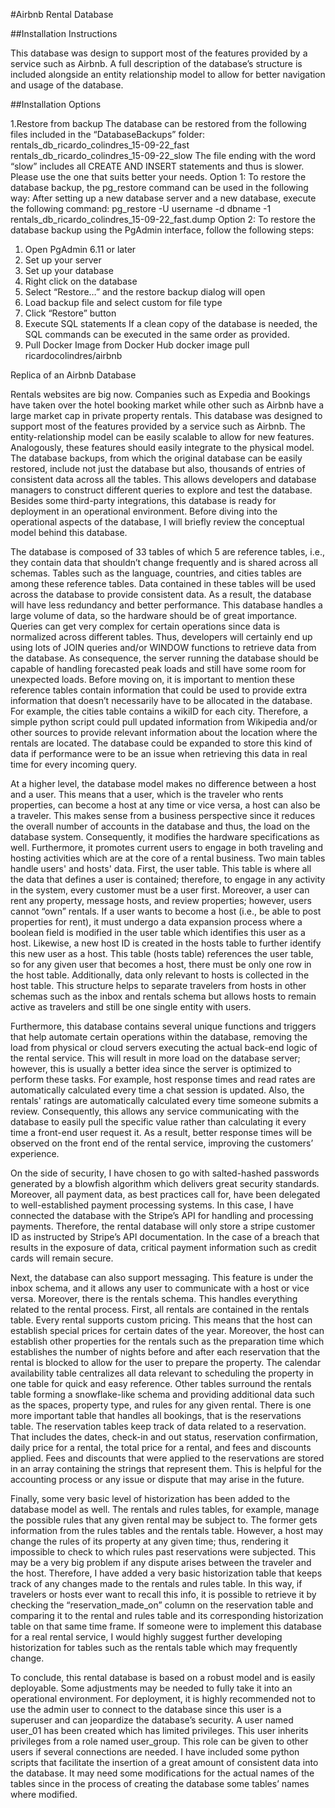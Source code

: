 #Airbnb Rental Database

##Installation Instructions 

This database was design to support most of the features provided by a service such as Airbnb. A full description of the database’s structure is included alongside an entity relationship model to allow for better navigation and usage of the database. 

##Installation Options 

1.Restore from backup
The database can be restored from the following files included in the “DatabaseBackups” folder: 
rentals_db_ricardo_colindres_15-09-22_fast
rentals_db_ricardo_colindres_15-09-22_slow
The file ending with the word “slow” includes all CREATE AND INSERT statements and thus is slower. Please use the one that suits better your needs. 
Option 1: To restore the database backup, the pg_restore command can be used in the following way: After setting up a new database server and a new database, execute the following command:
pg_restore -U username -d dbname -1 rentals_db_ricardo_colindres_15-09-22_fast.dump
Option 2: To restore the database backup using the PgAdmin interface, follow the following steps:
1.	Open PgAdmin 6.11 or later
2.	Set up your server
3.	Set up your database
4.	Right click on the database
5.	Select “Restore…” and the restore backup dialog will open
6.	Load backup file and select custom for file type
7.	Click “Restore” button 
2. Execute SQL statements
If a clean copy of the database is needed, the SQL commands can be executed in the same order as provided.
3. Pull Docker Image from Docker Hub
docker image pull ricardocolindres/airbnb

Replica of an Airbnb Database

Rentals websites are big now. Companies such as Expedia and Bookings have taken over the hotel booking market while other such as Airbnb have a large market cap in private property rentals. This database was designed to support most of the features provided by a service such as Airbnb. The entity-relationship model can be easily scalable to allow for new features. Analogously, these features should easily integrate to the physical model. The database backups, from which the original database can be easily restored, include not just the database but also, thousands of entries of consistent data across all the tables. This allows developers and database managers to construct different queries to explore and test the database. Besides some third-party integrations, this database is ready for deployment in an operational environment. Before diving into the operational aspects of the database, I will briefly review the conceptual model behind this database.

The database is composed of 33 tables of which 5 are reference tables, i.e., they contain data that shouldn’t change frequently and is shared across all schemas. Tables such as the language, countries, and cities tables are among these reference tables. Data contained in these tables will be used across the database to provide consistent data. As a result, the database will have less redundancy and better performance. This database handles a large volume of data, so the hardware should be of great importance. Queries can get very complex for certain operations since data is normalized across different tables. Thus, developers will certainly end up using lots of JOIN queries and/or WINDOW functions to retrieve data from the database. As consequence, the server running the database should be capable of handling forecasted peak loads and still have some room for unexpected loads. Before moving on, it is important to mention these reference tables contain information that could be used to provide extra information that doesn’t necessarily have to be allocated in the database. For example, the cities table contains a wikiID for each city. Therefore, a simple python script could pull updated information from Wikipedia and/or other sources to provide relevant information about the location where the rentals are located. The database could be expanded to store this kind of data if performance were to be an issue when retrieving this data in real time for every incoming query. 

At a higher level, the database model makes no difference between a host and a user. This means that a user, which is the traveler who rents properties, can become a host at any time or vice versa, a host can also be a traveler. This makes sense from a business perspective since it reduces the overall number of accounts in the database and thus, the load on the database system. Consequently, it modifies the hardware specifications as well. Furthermore, it promotes current users to engage in both traveling and hosting activities which are at the core of a rental business. Two main tables handle users' and hosts' data. First, the user table. This table is where all the data that defines a user is contained; therefore, to engage in any activity in the system, every customer must be a user first. Moreover, a user can rent any property, message hosts, and review properties; however, users cannot “own” rentals. If a user wants to become a host (i.e., be able to post properties for rent), it must undergo a data expansion process where a boolean field is modified in the user table which identifies this user as a host. Likewise, a new host ID is created in the hosts table to further identify this new user as a host. This table (hosts table) references the user table, so for any given user that becomes a host, there must be only one row in the host table. Additionally, data only relevant to hosts is collected in the host table. This structure helps to separate travelers from hosts in other schemas such as the inbox and rentals schema but allows hosts to remain active as travelers and still be one single entity with users.

Furthermore, this database contains several unique functions and triggers that help automate certain operations within the database, removing the load from physical or cloud servers executing the actual back-end logic of the rental service. This will result in more load on the database server; however, this is usually a better idea since the server is optimized to perform these tasks. For example, host response times and read rates are automatically calculated every time a chat session is updated. Also, the rentals' ratings are automatically calculated every time someone submits a review. Consequently, this allows any service communicating with the database to easily pull the specific value rather than calculating it every time a front-end user request it. As a result, better response times will be observed on the front end of the rental service, improving the customers’ experience.  

On the side of security, I have chosen to go with salted-hashed passwords generated by a blowfish algorithm which delivers great security standards. Moreover, all payment data, as best practices call for, have been delegated to well-established payment processing systems. In this case, I have connected the database with the Stripe’s API for handling and processing payments. Therefore, the rental database will only store a stripe customer ID as instructed by Stripe’s API documentation. In the case of a breach that results in the exposure of data, critical payment information such as credit cards will remain secure. 

Next, the database can also support messaging. This feature is under the inbox schema, and it allows any user to communicate with a host or vice versa. Moreover, there is the rentals schema. This handles everything related to the rental process. First, all rentals are contained in the rentals table. Every rental supports custom pricing. This means that the host can establish special prices for certain dates of the year. Moreover, the host can establish other properties for the rentals such as the preparation time which establishes the number of nights before and after each reservation that the rental is blocked to allow for the user to prepare the property. The calendar availability table centralizes all data relevant to scheduling the property in one table for quick and easy reference. Other tables surround the rentals table forming a snowflake-like schema and providing additional data such as the spaces, property type, and rules for any given rental. There is one more important table that handles all bookings, that is the reservations table. The reservation tables keep track of data related to a reservation. That includes the dates, check-in and out status, reservation confirmation, daily price for a rental, the total price for a rental, and fees and discounts applied. Fees and discounts that were applied to the reservations are stored in an array containing the strings that represent them. This is helpful for the accounting process or any issue or dispute that may arise in the future. 

Finally, some very basic level of historization has been added to the database model as well. The rentals and rules tables, for example, manage the possible rules that any given rental may be subject to. The former gets information from the rules tables and the rentals table. However, a host may change the rules of its property at any given time; thus, rendering it impossible to check to which rules past reservations were subjected. This may be a very big problem if any dispute arises between the traveler and the host. Therefore, I have added a very basic historization table that keeps track of any changes made to the rentals and rules table. In this way, if travelers or hosts ever want to recall this info, it is possible to retrieve it by checking the “reservation_made_on” column on the reservation table and comparing it to the rental and rules table and its corresponding historization table on that same time frame. If someone were to implement this database for a real rental service, I would highly suggest further developing historization for tables such as the rentals table which may frequently change. 

To conclude, this rental database is based on a robust model and is easily deployable. Some adjustments may be needed to fully take it into an operational environment. For deployment, it is highly recommended not to use the admin user to connect to the database since this user is a superuser and can jeopardize the database’s security.  A user named  user_01 has been created which has limited privileges. This user inherits privileges from a role named user_group. This role can be given to other users if several connections are needed. I have included some python scripts that facilitate the insertion of a great amount of consistent data into the database. It may need some modifications for the actual names of the tables since in the process of creating the database some tables’ names where modified. 
